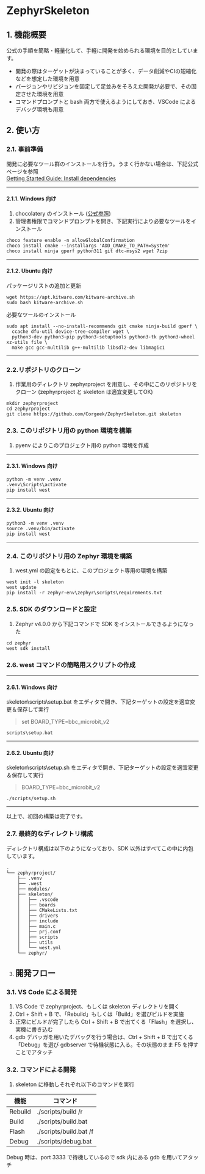 # ZephyrSkeleton

## 1. 機能概要
公式の手順を簡略・軽量化して、手軽に開発を始められる環境を目的としています。
* 開発の際はターゲットが決まっていることが多く、データ削減やCIの短縮化などを想定した環境を用意
* バージョンやリビジョンを固定して足並みをそろえた開発が必要で、その固定させた環境を用意
* コマンドプロンプトと bash 両方で使えるようにしておき、VSCode によるデバッグ環境も用意

## 2. 使い方
### 2.1. 事前準備
開発に必要なツール群のインストールを行う。うまく行かない場合は、下記公式ページを参照<br>
[Getting Started Guide: Install dependencies](https://docs.zephyrproject.org/4.0.0/develop/getting_started/index.html#install-dependencies)

---
#### 2.1.1. Windows 向け
1. chocolatery のインストール ([公式参照](https://chocolatey.org/install))
2. 管理者権限でコマンドプロンプトを開き、下記実行により必要なツールをインストール
```
choco feature enable -n allowGlobalConfirmation
choco install cmake --installargs 'ADD_CMAKE_TO_PATH=System'
choco install ninja gperf python311 git dtc-msys2 wget 7zip
```
---
#### 2.1.2. Ubuntu 向け
パッケージリストの追加と更新
```
wget https://apt.kitware.com/kitware-archive.sh
sudo bash kitware-archive.sh
```
必要なツールのインストール
```
sudo apt install --no-install-recommends git cmake ninja-build gperf \
  ccache dfu-util device-tree-compiler wget \
  python3-dev python3-pip python3-setuptools python3-tk python3-wheel xz-utils file \
  make gcc gcc-multilib g++-multilib libsdl2-dev libmagic1
```
---

### 2.2.リポジトリのクローン
1. 作業用のディレクトリ zephyrproject を用意し、その中にこのリポジトリをクローン (zephyrproject と skeleton は適宜変更してOK)
```
mkdir zephyrproject
cd zephyrproject
git clone https://github.com/Corgeek/ZephyrSkeleton.git skeleton
```

### 2.3. このリポジトリ用の python 環境を構築
1. pyenv によりこのプロジェクト用の python 環境を作成
---
#### 2.3.1. Windows 向け
```
python -m venv .venv
.venv\Scripts\activate
pip install west
```
---
#### 2.3.2. Ubuntu 向け
```
python3 -m venv .venv
source .venv/bin/activate
pip install west
```
---

### 2.4. このリポジトリ用の Zephyr 環境を構築
1. west.yml の設定をもとに、このプロジェクト専用の環境を構築
```
west init -l skeleton
west update
pip install -r zephyr-env\zephyr\scripts\requirements.txt
```

### 2.5. SDK のダウンロードと設定
1. Zephyr v4.0.0 から下記コマンドで SDK をインストールできるようになった
```
cd zephyr
west sdk install
```

### 2.6. west コマンドの簡略用スクリプトの作成
---
#### 2.6.1. Windows 向け

skeleton\scripts\setup.bat をエディタで開き、下記ターゲットの設定を適宜変更＆保存して実行
> set BOARD_TYPE=bbc_microbit_v2
```
scripts\setup.bat
```
---
#### 2.6.2. Ubuntu 向け
skeleton\scripts\setup.sh をエディタで開き、下記ターゲットの設定を適宜変更＆保存して実行
> BOARD_TYPE=bbc_microbit_v2
```
./scripts/setup.sh
```
---
以上で、初回の構築は完了です。

### 2.7. 最終的なディレクトリ構成

ディレクトリ構成は以下のようになっており、SDK 以外はすべてこの中に内包しています。
```
.
└── zephyrproject/
    ├── .venv
    ├── .west
    ├── modules/
    ├── skeleton/
    │   ├── .vscode
    │   ├── boards
    │   ├── CMakeLists.txt
    │   ├── drivers
    │   ├── include
    │   ├── main.c
    │   ├── prj.conf
    │   ├── scripts
    │   ├── utils
    │   └── west.yml
    └── zephyr/
```

3. ## 開発フロー
### 3.1. VS Code による開発
1. VS Code で zephyrproject、もしくは skeleton ディレクトリを開く
2. Ctrl + Shift + B で、「Rebuild」もしくは「Build」を選びビルドを実施
3. 正常にビルドが完了したら Ctrl + Shift + B で出てくる「Flash」を選択し、実機に書き込む
4. gdb デバッガを用いたデバッグを行う場合は、Ctrl + Shift + B で出てくる「Debug」を選び gdbserver で待機状態に入る。その状態のまま F5 を押すことでアタッチ

### 3.2. コマンドによる開発
1. skeleton に移動しそれぞれ以下のコマンドを実行

| 機能 | コマンド |
|-----|----|
| Rebuild | ./scripts/build /r |
| Build | ./scripts/build.bat |
| Flash | ./scripts/build.bat /f |
| Debug | ./scripts/debug.bat |

Debug 時は、port 3333 で待機しているので sdk 内にある gdb を用いてアタッチ

